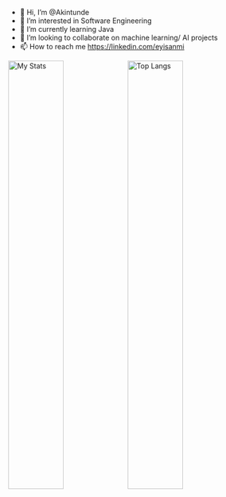 - 👋 Hi, I’m @Akintunde
- 👀 I’m interested in Software Engineering
- 🌱 I’m currently learning Java
- 💞️ I’m looking to collaborate on machine learning/ AI projects
- 📫 How to reach me https://linkedin.com/eyisanmi


<!---
Akin-og/Akin-og is a ✨ special ✨ repository because its `README.md` (this file) appears on your GitHub profile.
You can click the Preview link to take a look at your changes.
--->
<img alt ="My Stats" align ="left" width = "47%" src ="https://github-readme-stats.vercel.app/api?username=Akin-/og&show_icons=true"/>

<img alt ="Top Langs" align ="left" width = "47%" src="https://github-readme-stats.vercel.app/api/top-langs/?username=Akin-/og&layout=compact"/>
